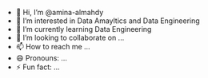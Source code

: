 - 👋 Hi, I’m @amina-almahdy
- 👀 I’m interested in Data Amayltics and Data Engineering
- 🌱 I’m currently learning Data Engineering
- 💞️ I’m looking to collaborate on ...
- 📫 How to reach me ...
- 😄 Pronouns: ...
- ⚡ Fun fact: ...

<!---
amina-almahdy/amina-almahdy is a ✨ special ✨ repository because its `README.md` (this file) appears on your GitHub profile.
You can click the Preview link to take a look at your changes.
--->
